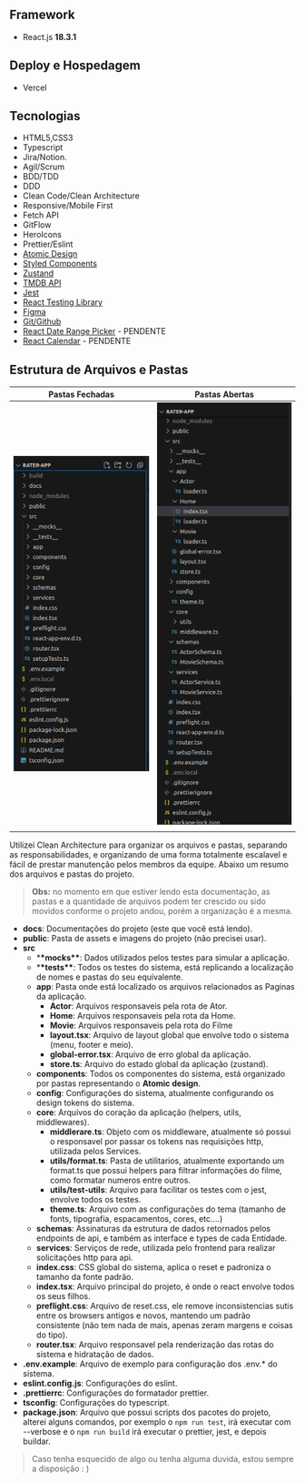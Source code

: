 ## Framework

-  React.js **18.3.1**

## Deploy e Hospedagem

-  Vercel

## Tecnologias

-  HTML5,CSS3
-  Typescript
-  Jira/Notion.
-  Agil/Scrum
-  BDD/TDD
-  DDD
-  Clean Code/Clean Architecture
-  Responsive/Mobile First
-  Fetch API
-  GitFlow
-  HeroIcons
-  Prettier/Eslint
-  [Atomic Design](https://atomicdesign.bradfrost.com/chapter-2/)
-  [Styled Components](https://styled-components.com/)
-  [Zustand](https://zustand-demo.pmnd.rs/)
-  [TMDB API](https://developer.themoviedb.org/reference/genre-movie-list)
-  [Jest](https://jestjs.io/pt-BR/)
-  [React Testing Library](https://testing-library.com/)
-  [Figma](https://figma.com/)
-  [Git/Github](https://github.com/matheusgrodrigues/rater-app)
-  [React Date Range Picker](https://projects.wojtekmaj.pl/react-daterange-picker/) - PENDENTE
-  [React Calendar](https://projects.wojtekmaj.pl/react-calendar/) - PENDENTE

## Estrutura de Arquivos e Pastas

| Pastas Fechadas                                       | Pastas Abertas                                              |
| ----------------------------------------------------- | ----------------------------------------------------------- |
| ![Pastas Fechadas](/docs/images/estrutura-pastas.png) | ![Pastas Abertas](/docs/images/estrutura-pastas-aberta.png) |
| []()                                                  | []()                                                        |

Utilizei Clean Architecture para organizar os arquivos e pastas, separando as responsabilidades, e organizando de uma forma totalmente escalavel e fácil de prestar manutenção pelos membros da equipe. Abaixo um resumo dos arquivos e pastas do projeto.

> **Obs:** no momento em que estiver lendo esta documentação, as pastas e a quantidade de arquivos podem ter crescido ou sido movidos conforme o projeto andou, porém a organização é a mesma.

-  **docs**: Documentações do projeto (este que você está lendo).
-  **public**: Pasta de assets e imagens do projeto (não precisei usar).
-  **src**
   -  \***\*mocks\*\***: Dados utilizados pelos testes para simular a aplicação.
   -  \***\*tests\*\***: Todos os testes do sistema, está replicando a localização de nomes e pastas do seu equivalente.
   -  **app**: Pasta onde está localizado os arquivos relacionados as Paginas da aplicação.
      -  **Actor**: Arquivos responsaveis pela rota de Ator.
      -  **Home**: Arquivos responsaveis pela rota da Home.
      -  **Movie**: Arquivos responsaveis pela rota do Filme
      -  **layout.tsx**: Arquivo de layout global que envolve todo o sistema (menu, footer e meio).
      -  **global-error.tsx**: Arquivo de erro global da aplicação.
      -  **store.ts**: Arquivo do estado global da aplicação (zustand).
   -  **components**: Todos os componentes do sistema, está organizado por pastas representando o **Atomic design**.
   -  **config**: Configurações do sistema, atualmente configurando os design tokens do sistema.
   -  **core**: Arquivos do coração da aplicação (helpers, utils, middlewares).
      -  **middlerare.ts**: Objeto com os middleware, atualmente só possui o responsavel por passar os tokens nas requisições http, utilizada pelos Services.
      -  **utils/format.ts**: Pasta de utilitarios, atualmente exportando um format.ts que possui helpers para filtrar informações do filme, como formatar numeros entre outros.
      -  **utils/test-utils**: Arquivo para facilitar os testes com o jest, envolve todos os testes.
      -  **theme.ts**: Arquivo com as configurações do tema (tamanho de fonts, tipografia, espacamentos, cores, etc....)
   -  **schemas**: Assinaturas da estrutura de dados retornados pelos endpoints de api, e também as interface e types de cada Entidade.
   -  **services**: Serviços de rede, utilizada pelo frontend para realizar solicitações http para api.
   -  **index.css**: CSS global do sistema, aplica o reset e padroniza o tamanho da fonte padrão.
   -  **index.tsx**: Arquivo principal do projeto, é onde o react envolve todos os seus filhos.
   -  **preflight.css**: Arquivo de reset.css, ele remove inconsistencias sutis entre os browsers antigos e novos, mantendo um padrão consistente (não tem nada de mais, apenas zeram margens e coisas do tipo).
   -  **router.tsx**: Arquivo responsavel pela renderização das rotas do sistema e hidratação de dados.
-  **.env.example**: Arquivo de exemplo para configuração dos .env.\* do sistema.
-  **eslint.config.js**: Configurações do eslint.
-  **.prettierrc**: Configurações do formatador prettier.
-  **tsconfig**: Configurações do typescript.
-  **package.json**: Arquivo que possui scripts dos pacotes do projeto, alterei alguns comandos, por exemplo o `npm run test`, irá executar com --verbose e o `npm run build` irá executar o prettier, jest, e depois buildar.

> Caso tenha esquecido de algo ou tenha alguma duvida, estou sempre a disposição : )
